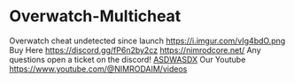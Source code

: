 # Overwatch-Multicheat
Overwatch cheat undetected since launch
https://i.imgur.com/vIg4bdO.png
Buy Here https://discord.gg/fP6n2by2cz
https://nimrodcore.net/
Any questions open a ticket on the discord!
[ASDWASDX](https://user-images.githubusercontent.com/115849548/209563494-d06bb832-9e69-4c84-bf71-2660b472737d.png)
Our Youtube https://www.youtube.com/@NIMRODAIM/videos
